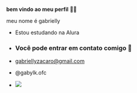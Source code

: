 **bem vindo ao meu perfil** 🍒💝

meu nome é gabrielly

- Estou estudando na Alura

- ### Você pode entrar em contato comigo 📧
- gabriellyzacaro@gmail.com

- @gabylk.ofc
- ![](https://tenor.com/pt-BR/view/dance-wiggle-mourinho-jose-mourinho-funny-dance-gif-12033362226274732586)

